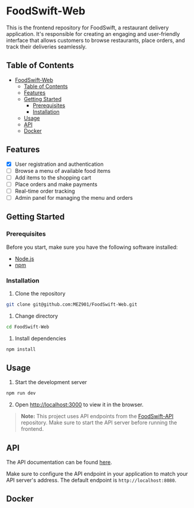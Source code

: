 # FoodSwift-Web
This is the frontend repository for FoodSwift, a restaurant delivery application. It's responsible for creating an engaging and user-friendly interface that allows customers to browse restaurants, place orders, and track their deliveries seamlessly.

## Table of Contents
- [FoodSwift-Web](#foodswift-web)
  - [Table of Contents](#table-of-contents)
  - [Features](#features)
  - [Getting Started](#getting-started)
    - [Prerequisites](#prerequisites)
    - [Installation](#installation)
  - [Usage](#usage)
  - [API](#api)
  - [Docker](#docker)

## Features
- [x] User registration and authentication
- [ ] Browse a menu of available food items
- [ ] Add items to the shopping cart
- [ ] Place orders and make payments
- [ ] Real-time order tracking
- [ ] Admin panel for managing the menu and orders
  
## Getting Started
### Prerequisites
Before you start, make sure you have the following software installed:

- [Node.js](https://nodejs.org/en/download/)
- [npm](https://www.npmjs.com/get-npm)

### Installation
1. Clone the repository
```sh
git clone git@github.com:MEZ901/FoodSwift-Web.git
```
1. Change directory
```sh
cd FoodSwift-Web
```
1. Install dependencies
```sh
npm install
```

## Usage
1. Start the development server
```sh
npm run dev
```
2. Open [http://localhost:3000](http://localhost:3000) to view it in the browser.

> **Note:** This project uses API endpoints from the [FoodSwift-API](https://github.com/MEZ901/FoodSwift-API) repository. Make sure to start the API server before running the frontend.

## API
The API documentation can be found [here](https://documenter.getpostman.com/view/25895747/2s9YXcf64q).

Make sure to configure the API endpoint in your application to match your API server's address. The default endpoint is `http://localhost:8080`.

## Docker
